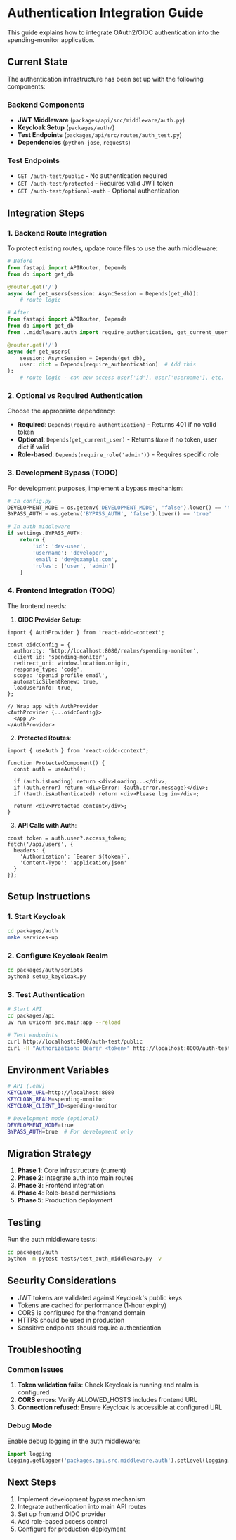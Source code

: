 # Authentication Integration Guide

This guide explains how to integrate OAuth2/OIDC authentication into the spending-monitor application.

## Current State

The authentication infrastructure has been set up with the following components:

### Backend Components
- **JWT Middleware** (`packages/api/src/middleware/auth.py`)
- **Keycloak Setup** (`packages/auth/`)
- **Test Endpoints** (`packages/api/src/routes/auth_test.py`)
- **Dependencies** (`python-jose`, `requests`)

### Test Endpoints
- `GET /auth-test/public` - No authentication required
- `GET /auth-test/protected` - Requires valid JWT token  
- `GET /auth-test/optional-auth` - Optional authentication

## Integration Steps

### 1. Backend Route Integration

To protect existing routes, update route files to use the auth middleware:

```python
# Before
from fastapi import APIRouter, Depends
from db import get_db

@router.get('/')
async def get_users(session: AsyncSession = Depends(get_db)):
    # route logic
```

```python
# After  
from fastapi import APIRouter, Depends
from db import get_db
from ..middleware.auth import require_authentication, get_current_user

@router.get('/')
async def get_users(
    session: AsyncSession = Depends(get_db),
    user: dict = Depends(require_authentication)  # Add this
):
    # route logic - can now access user['id'], user['username'], etc.
```

### 2. Optional vs Required Authentication

Choose the appropriate dependency:

- **Required**: `Depends(require_authentication)` - Returns 401 if no valid token
- **Optional**: `Depends(get_current_user)` - Returns `None` if no token, user dict if valid
- **Role-based**: `Depends(require_role('admin'))` - Requires specific role

### 3. Development Bypass (TODO)

For development purposes, implement a bypass mechanism:

```python
# In config.py
DEVELOPMENT_MODE = os.getenv('DEVELOPMENT_MODE', 'false').lower() == 'true'
BYPASS_AUTH = os.getenv('BYPASS_AUTH', 'false').lower() == 'true'

# In auth middleware  
if settings.BYPASS_AUTH:
    return {
        'id': 'dev-user',
        'username': 'developer', 
        'email': 'dev@example.com',
        'roles': ['user', 'admin']
    }
```

### 4. Frontend Integration (TODO)

The frontend needs:

1. **OIDC Provider Setup**:
```tsx
import { AuthProvider } from 'react-oidc-context';

const oidcConfig = {
  authority: 'http://localhost:8080/realms/spending-monitor',
  client_id: 'spending-monitor',
  redirect_uri: window.location.origin,
  response_type: 'code',
  scope: 'openid profile email',
  automaticSilentRenew: true,
  loadUserInfo: true,
};

// Wrap app with AuthProvider
<AuthProvider {...oidcConfig}>
  <App />
</AuthProvider>
```

2. **Protected Routes**:
```tsx
import { useAuth } from 'react-oidc-context';

function ProtectedComponent() {
  const auth = useAuth();
  
  if (auth.isLoading) return <div>Loading...</div>;
  if (auth.error) return <div>Error: {auth.error.message}</div>;
  if (!auth.isAuthenticated) return <div>Please log in</div>;
  
  return <div>Protected content</div>;
}
```

3. **API Calls with Auth**:
```tsx
const token = auth.user?.access_token;
fetch('/api/users', {
  headers: {
    'Authorization': `Bearer ${token}`,
    'Content-Type': 'application/json'
  }
});
```

## Setup Instructions

### 1. Start Keycloak
```bash
cd packages/auth
make services-up
```

### 2. Configure Keycloak Realm
```bash
cd packages/auth/scripts  
python3 setup_keycloak.py
```

### 3. Test Authentication
```bash
# Start API
cd packages/api
uv run uvicorn src.main:app --reload

# Test endpoints
curl http://localhost:8000/auth-test/public
curl -H "Authorization: Bearer <token>" http://localhost:8000/auth-test/protected
```

## Environment Variables

```bash
# API (.env)
KEYCLOAK_URL=http://localhost:8080
KEYCLOAK_REALM=spending-monitor
KEYCLOAK_CLIENT_ID=spending-monitor

# Development mode (optional)
DEVELOPMENT_MODE=true
BYPASS_AUTH=true  # For development only
```

## Migration Strategy

1. **Phase 1**: Core infrastructure (current)
2. **Phase 2**: Integrate auth into main routes  
3. **Phase 3**: Frontend integration
4. **Phase 4**: Role-based permissions
5. **Phase 5**: Production deployment

## Testing

Run the auth middleware tests:
```bash
cd packages/auth
python -m pytest tests/test_auth_middleware.py -v
```

## Security Considerations

- JWT tokens are validated against Keycloak's public keys
- Tokens are cached for performance (1-hour expiry)
- CORS is configured for the frontend domain
- HTTPS should be used in production
- Sensitive endpoints should require authentication

## Troubleshooting

### Common Issues

1. **Token validation fails**: Check Keycloak is running and realm is configured
2. **CORS errors**: Verify ALLOWED_HOSTS includes frontend URL
3. **Connection refused**: Ensure Keycloak is accessible at configured URL

### Debug Mode

Enable debug logging in the auth middleware:
```python
import logging
logging.getLogger('packages.api.src.middleware.auth').setLevel(logging.DEBUG)
```

## Next Steps

1. Implement development bypass mechanism
2. Integrate authentication into main API routes
3. Set up frontend OIDC provider
4. Add role-based access control
5. Configure for production deployment
